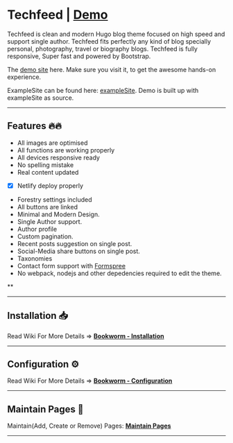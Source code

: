 # Techfeed | [Demo](https://github.com/gethugothemes/techfeed-hugo/)

Techfeed is clean and modern Hugo blog theme focused on high speed and support single author. Techfeed fits perfectly any kind of blog specially personal, photography, travel or biography blogs. Techfeed is fully responsive, Super fast and powered by Bootstrap.

The [demo site](https://demo.gethugothemes.com/bookworm/) here. Make sure you visit it, to get the awesome hands-on experience.

ExampleSite can be found here: [exampleSite](https://github.com/gethugothemes/bookworm/tree/master/exampleSite). Demo is built up with exampleSite as source.

---

## Features 🔥🔥

-   All images are optimised
-   All functions are working properly
-   All devices responsive ready
-   No spelling mistake
-   Real content updated
-   [x] Netlify deploy properly
-   Forestry settings included
-   All buttons are linked
-   Minimal and Modern Design.
-   Single Author support.
-   Author profile 
-   Custom pagination.
-   Recent posts suggestion on single post.
-   Social-Media share buttons on single post.
-   Taxonomies
-   Contact form support with [Formspree](https://formspree.io)
-   No webpack, nodejs and other depedencies required to edit the theme.

**

---

## Installation 📥

Read Wiki For More Details => **[Bookworm - Installation](https://github.com/gethugothemes/techfeed-hugo/wiki/installation)**

---

## Configuration ⚙

Read Wiki For More Details => **[Bookworm - Configuration](https://github.com/gethugothemes/techfeed-hugo/wiki/configuration)**

---

## Maintain Pages 📜

Maintain(Add, Create or Remove) Pages: **[Maintain Pages](https://github.com/gethugothemes/techfeed-hugo/wiki/Maintain-Pages)**

<!-- ---

## Release Changelog 📝

Release ChangeLog has info about stuff added: **[Releases](https://github.com/gethugothemes/bookworm/releases)** -->

---

